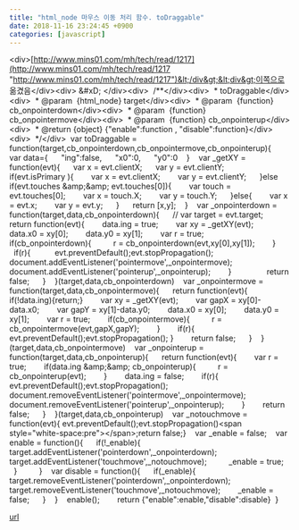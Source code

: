 ```yaml
---
title: "html_node 마우스 이동 처리 함수. toDraggable"
date: 2018-11-16 23:24:45 +0900
categories: [javascript]
---
```


&lt;div&gt;[http://www.mins01.com/mh/tech/read/1217](http://www.mins01.com/mh/tech/read/1217 "http://www.mins01.com/mh/tech/read/1217")&lt;/div&gt;&lt;div&gt;이쪽으로 옮겼음&lt;/div&gt;&lt;div&gt;  &amp;#xD;
&lt;/div&gt;&lt;div&gt;  /**&lt;/div&gt;&lt;div&gt;  * toDraggable&lt;/div&gt;&lt;div&gt;  * @param  {html_node} target&lt;/div&gt;&lt;div&gt;  * @param  {function} cb_onpointerdown&lt;/div&gt;&lt;div&gt;  * @param  {function} cb_onpointermove&lt;/div&gt;&lt;div&gt;  * @param  {function} cb_onpointerup&lt;/div&gt;&lt;div&gt;  * @return {object} {"enable":function , "disable":function}&lt;/div&gt;&lt;div&gt;  */&lt;/div&gt;  var toDraggable = function(target,cb_onpointerdown,cb_onpointermove,cb_onpointerup){    var data={      "ing":false,      "x0":0,      "y0":0    }    var _getXY = function(evt){      var x = evt.clientX;      var y = evt.clientY;      if(evt.isPrimary ){        var x = evt.clientX;        var y = evt.clientY;      }else if(evt.touches &amp;amp;&amp;amp; evt.touches[0]){        var touch = evt.touches[0];        var x = touch.X;        var y = touch.Y;      }else{        var x = evt.x;        var y = evt.y;      }      return [x,y];    }    var _onpointerdown = function(target,data,cb_onpointerdown){      // var target = evt.target;      return function(evt){        data.ing = true;        var xy = _getXY(evt);        data.x0 = xy[0];        data.y0 = xy[1];        var r = true;        if(cb_onpointerdown){          r = cb_onpointerdown(evt,xy[0],xy[1]);        }        if(r){           evt.preventDefault();evt.stopPropagation();           document.addEventListener('pointermove',_onpointermove);          document.addEventListener('pointerup',_onpointerup);        }                return false;      }    }(target,data,cb_onpointerdown)    var _onpointermove = function(target,data,cb_onpointermove){      return function(evt){        if(!data.ing){return;}        var xy = _getXY(evt);        var gapX = xy[0]-data.x0;        var gapY = xy[1]-data.y0;        data.x0 = xy[0];        data.y0 = xy[1];        var r = true;        if(cb_onpointermove){          r = cb_onpointermove(evt,gapX,gapY);        }        if(r){ evt.preventDefault();evt.stopPropagation(); }        return false;      }    }(target,data,cb_onpointermove)    var _onpointerup = function(target,data,cb_onpointerup){      return function(evt){        var r = true;        if(data.ing &amp;amp;&amp;amp; cb_onpointerup){          r = cb_onpointerup(evt);        }        data.ing = false;        if(r){           evt.preventDefault();evt.stopPropagation();          document.removeEventListener('pointermove',_onpointermove);          document.removeEventListener('pointerup',_onpointerup);        }        return false;      }    }(target,data,cb_onpointerup)    var _notouchmove = function(evt){ evt.preventDefault();evt.stopPropagation()&lt;span style="white-space:pre"&gt;&lt;/span&gt;;return false;}    var _enable = false;    var enable = function(){      if(!_enable){        target.addEventListener('pointerdown',_onpointerdown);        target.addEventListener('touchmove',_notouchmove);          _enable = true;      }          }    var disable = function(){      if(_enable){        target.removeEventListener('pointerdown',_onpointerdown);        target.removeEventListener('touchmove',_notouchmove);        _enable = false;      }    }    enable();        return {"enable":enable,"disable":disable}  }


[url](http://www.mins01.com/mh/tech/read/1212)